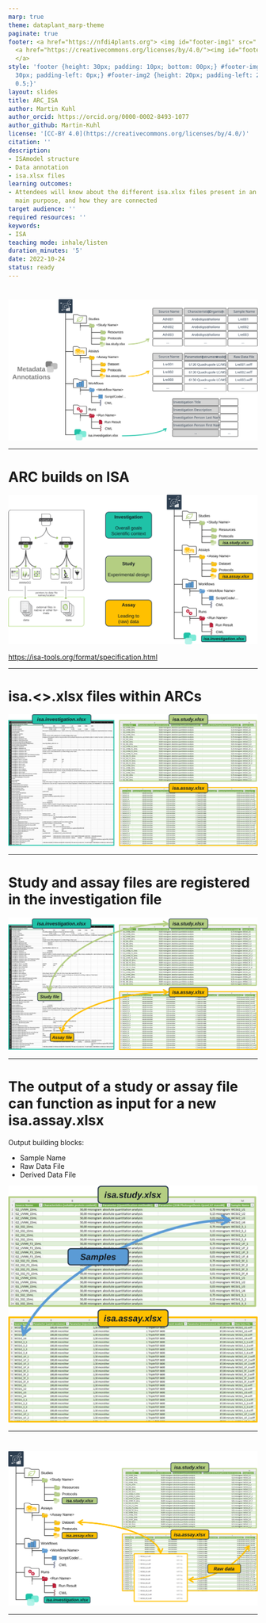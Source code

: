 ```yaml
---
marp: true
theme: dataplant_marp-theme
paginate: true
footer: <a href="https://nfdi4plants.org"> <img id="footer-img1" src="../../../img/_logos/DataPLANT/DataPLANT_logo_square_bg_transparent.svg"></a>
  <a href="https://creativecommons.org/licenses/by/4.0/"><img id="footer-img2" src="../../../img/_logos/CreativeCommons/by.svg">
  </a>
style: 'footer {height: 30px; padding: 10px; bottom: 00px;} #footer-img1 {height:
  30px; padding-left: 0px;} #footer-img2 {height: 20px; padding-left: 20px; opacity:
  0.5;}'
layout: slides
title: ARC_ISA
author: Martin Kuhl
author_orcid: https://orcid.org/0000-0002-8493-1077
author_github: Martin-Kuhl
license: '[CC-BY 4.0](https://creativecommons.org/licenses/by/4.0/)'
citation: ''
description:
- ISAmodel structure
- Data annotation
- isa.xlsx files
learning outcomes:
- Attendees will know about the different isa.xlsx files present in an ARC, their
  main purpose, and how they are connected
target audience: ''
required resources: ''
keywords:
- ISA
teaching mode: inhale/listen
duration_minutes: '5'
date: 2022-10-24
status: ready
---
```


# 

![w:1100](../../../img/ISAmodel_ARC01_img02.svg)

<!-- Source to slide(s) -->
<!-- ../../bricks/ARC_ISA-tab.md -->


---

# ARC builds on ISA

![w:900](../../../img/ISAmodel_ARC01_img01.svg)

https://isa-tools.org/format/specification.html

<!-- Source to slide(s) -->
<!-- ../../bricks/ARC_ISAmodel.md -->


---

# isa.<>.xlsx files within ARCs

![w:1000](../../../img/ISAmodel_ARC01_img03.svg)

<!-- Source to slide(s) -->
<!-- ../../bricks/ARC_ISAxlsx01.md -->


---

# Study and assay files are registered in the investigation file <!-- fit -->

![w:950](../../../img/ISAmodel_ARC01_img04.svg)

<!-- Source to slide(s) -->
<!-- ../../bricks/ARC_ISAxlsx02.md -->


---

# The output of a study or assay file can function as input for a new isa.assay.xlsx 

Output building blocks:
- Sample Name
- Raw Data File
- Derived Data File

![bg right w:600](../../../img/ISAmodel_ARC01_img05.svg)

<!-- Source to slide(s) -->
<!-- ../../bricks/ARC_ISAxlsx03.md -->


---

# 

![bg w:1050](../../../img/ISAmodel_ARC01_img6.svg)

<!-- Source to slide(s) -->
<!-- ../../bricks/ARC_ISAxlsx04.md -->


---
